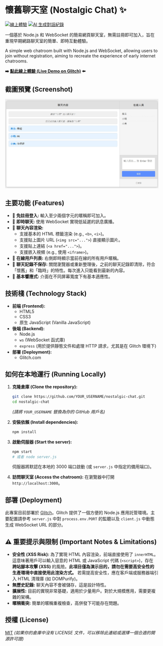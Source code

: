 # 懷舊聊天室 (Nostalgic Chat) ✨

[![線上體驗](https://img.shields.io/badge/線上體驗-Glitch-brightgreen)](https://nostalgic-chat.glitch.me) [![AI 生成對話紀錄](https://img.shields.io/badge/AI生成對話紀錄-GitHub-blue)](https://micr0dust.github.io/nostalgic-chat)

一個基於 Node.js 和 WebSocket 的簡易網頁聊天室，無需註冊即可加入，旨在重現早期網路聊天室的簡單、即時互動體驗。

A simple web chatroom built with Node.js and WebSocket, allowing users to join without registration, aiming to recreate the experience of early internet chatrooms.

**➡️ [點此線上體驗 (Live Demo on Glitch)](https://nostalgic-chat.glitch.me) ⬅️**

## 截圖預覽 (Screenshot)

![聊天室截圖](./public/img/screenshot.jpg)

## 主要功能 (Features)

*   👤 **免註冊登入:** 輸入至少兩個字元的暱稱即可加入。
*   💬 **即時聊天:** 使用 WebSocket 實現低延遲的訊息廣播。
*   📜 **聊天內容渲染:**
    *   支援基本的 HTML 標籤渲染 (e.g., `<b>`, `<i>`)。
    *   支援貼上圖片 URL (`<img src="...">`) 直接顯示圖片。
    *   支援貼上連結 (`<a href="...">`)。
    *   支援嵌入視頻 (e.g., 使用 `<iframe>`)。
*   👥 **在線用戶列表:** 右側即時顯示當前在線的所有用戶暱稱。
*   💨 **聊天記錄不保存:** 關閉瀏覽器或重新整理後，之前的聊天記錄即清除，符合「懷舊」和「臨時」的特性。每次進入只能看到最新的內容。
*   📱 **基本響應式:** 介面在不同屏幕寬度下有基本適應性。

## 技術棧 (Technology Stack)

*   **前端 (Frontend):**
    *   HTML5
    *   CSS3
    *   原生 JavaScript (Vanilla JavaScript)
*   **後端 (Backend):**
    *   Node.js
    *   `ws` (WebSocket 函式庫)
    *   `express` (用於提供靜態文件和處理 HTTP 請求，尤其是在 Glitch 環境下)
*   **部署 (Deployment):**
    *   Glitch.com

## 如何在本地運行 (Running Locally)

1.  **克隆倉庫 (Clone the repository):**
    ```bash
    git clone https://github.com/YOUR_USERNAME/nostalgic-chat.git 
    cd nostalgic-chat
    ```
    *(請將 `YOUR_USERNAME` 替換為你的 GitHub 用戶名)*

2.  **安裝依賴 (Install dependencies):**
    ```bash
    npm install
    ```

3.  **啟動伺服器 (Start the server):**
    ```bash
    npm start 
    # 或者 node server.js
    ```
    伺服器將默認在本地的 3000 端口啟動 (或 `server.js` 中指定的備用端口)。

4.  **訪問聊天室 (Access the chatroom):**
    在瀏覽器中打開 `http://localhost:3000`。

## 部署 (Deployment)

此專案目前部署於 [Glitch](https://glitch.com/)。Glitch 提供了一個方便的 Node.js 應用託管環境。主要配置請參考 `server.js` 中對 `process.env.PORT` 的監聽以及 `client.js` 中動態生成 WebSocket URL 的部分。

## ⚠️ 重要提示與限制 (Important Notes & Limitations)

*   **安全性 (XSS Risk):** 為了實現 HTML 內容渲染，前端直接使用了 `innerHTML`。這意味著用戶可以輸入惡意的 HTML 或 JavaScript 代碼 (`<script>`)，存在 **跨站腳本攻擊 (XSS)** 的風險。**此項目僅為演示目的，請勿在需要高安全性的生產環境中直接使用此渲染方式。** 若需提高安全性，應在客戶端或服務器端引入 HTML 清理庫 (如 DOMPurify)。
*   **無歷史記錄:** 聊天內容不會被儲存，這是設計特性。
*   **擴展性:** 目前的實現非常基礎，適用於少量用戶。對於大規模應用，需要更複雜的架構。
*   **暱稱衝突:** 簡單的暱稱重複檢查，高併發下可能存在問題。

## 授權 (License)

[MIT](LICENSE) 
*(如果你的倉庫中沒有 LICENSE 文件，可以移除此連結或選擇一個合適的開源許可證)*
